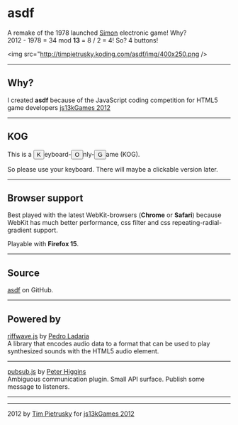 <h1>asdf</h1>
           
<p>
    A remake of the 1978 launched <a href="http://en.wikipedia.org/wiki/Simon_(game)" target="_blank">Simon</a> electronic game! Why? <br> 2012 - 1978 = 34 mod <b>13</b> = 8 / 2 = 4! So? 4 buttons! 
</p>

<img src="http://timpietrusky.koding.com/asdf/img/400x250.png />

<hr>

<h2>Why?</h2>
I created <b>asdf</b> because of the JavaScript coding competition for HTML5 game developers <a href="http://js13kgames.com" target="_blank">js13kGames 2012</a>

<hr>

<h2>KOG</h2>
<p>
    This is a <button class="key">K</button>eyboard-<button class="key">O</button>nly-<button class="key">G</button>ame (KOG).
</p>

<p>
    So please use your keyboard. There will maybe a clickable version later. 
</p>
<hr>

<h2>Browser support</h2>
<p>
    Best played with the latest WebKit-browsers (<b>Chrome</b> or <b>Safari</b>)
    because WebKit has much better performance, css filter and css repeating-radial-gradient support. 
</p>

<p>
    Playable with <b>Firefox 15</b>.
</p>
<hr>

<h2>Source</h2>
<p>
    <a href="http://codebase.es/riffwave/" target="_blank">asdf</a> on GitHub.
</p>

<hr>

<h2>Powered by</h2>
<p>
    <a href="http://codebase.es/riffwave/" target="_blank">riffwave.js</a> by <a href="http://codebase.es">Pedro Ladaria</a> <br>
    A library that encodes audio data to a format that can be used to play synthesized sounds with the HTML5 audio element.
</p>

<hr>

<p>
    <a href="https://github.com/phiggins42/bloody-jquery-plugins/blob/master/pubsub.js" target="_blank">pubsub.js</a> by <a href="http://higginsforpresident.net/" target="_blank">Peter Higgins</a> <br>
    Ambiguous communication plugin. Small API surface. Publish some message to listeners.
</p>

<hr>
<hr>

<p>
    2012 by <a href="http://timpietrusky.com" target="_blank">Tim Pietrusky</a> for <a href="http://js13kgames.com" target="_blank">js13kGames 2012</a>
</p>
